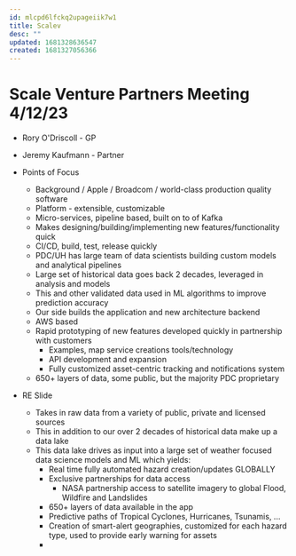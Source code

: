 ```yaml
---
id: mlcpd6lfckq2upageiik7w1
title: Scalev
desc: ""
updated: 1681328636547
created: 1681327056366
---
```


# Scale Venture Partners Meeting 4/12/23

- Rory O'Driscoll - GP
- Jeremy Kaufmann - Partner

- Points of Focus

  - Background / Apple / Broadcom / world-class production quality software
  - Platform - extensible, customizable
  - Micro-services, pipeline based, built on to of Kafka
  - Makes designing/building/implementing new features/functionality quick
  - CI/CD, build, test, release quickly
  - PDC/UH has large team of data scientists building custom models and analytical pipelines
  - Large set of historical data goes back 2 decades, leveraged in analysis and models
  - This and other validated data used in ML algorithms to improve prediction accuracy
  - Our side builds the application and new architecture backend
  - AWS based
  - Rapid prototyping of new features developed quickly in partnership with customers
    - Examples, map service creations tools/technology
    - API development and expansion
    - Fully customized asset-centric tracking and notifications system
  - 650+ layers of data, some public, but the majority PDC proprietary

- RE Slide
  - Takes in raw data from a variety of public, private and licensed sources
  - This in addition to our over 2 decades of historical data make up a data lake
  - This data lake drives as input into a large set of weather focused data science models and ML which yields:
    - Real time fully automated hazard creation/updates GLOBALLY
    - Exclusive partnerships for data access
      - NASA partnership access to satellite imagery to global Flood, Wildfire and Landslides
    - 650+ layers of data available in the app
    - Predictive paths of Tropical Cyclones, Hurricanes, Tsunamis, ...
    - Creation of smart-alert geographies, customized for each hazard type, used to provide early warning for assets
    -

